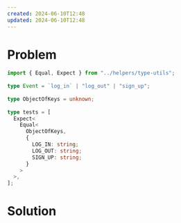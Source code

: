 ```yaml
---
created: 2024-06-10T12:48
updated: 2024-06-10T12:48
---
```

# Problem

```ts file:19-uppercase-object.problem.ts
import { Equal, Expect } from "../helpers/type-utils";  
  
type Event = `log_in` | "log_out" | "sign_up";  
  
type ObjectOfKeys = unknown;  
  
type tests = [  
  Expect<  
    Equal<  
      ObjectOfKeys,  
      {  
        LOG_IN: string;  
        LOG_OUT: string;  
        SIGN_UP: string;  
      }  
    >  
  >,  
];
```

# Solution

``` ts file fold
```